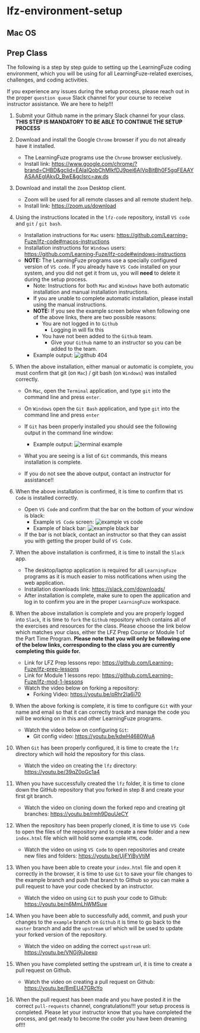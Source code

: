 # lfz-environment-setup

## Mac OS

## Prep Class 


The following is a step by step guide to setting up the LearningFuze coding environment, which you will be using for all LearningFuze-related exercises, challenges, and coding activities.

If you experience any issues during the setup process, please reach out in the proper `question queue` Slack channel for your course to receive instructor assistance. We are here to help!!!

1. Submit your Github name in the primary Slack channel for your class. **THIS STEP IS MANDATORY TO BE ABLE TO CONTINUE THE SETUP PROCESS**

1. Download and install the Google `Chrome` browser if you do not already have it installed.
    - The LearningFuze programs use the `Chrome` browser exclusively.
    - Install link: https://www.google.com/chrome/?brand=CHBD&gclid=EAIaIQobChMIkfDJ9pei6AIVpBitBh0F5gqFEAAYASAAEgIAkvD_BwE&gclsrc=aw.ds
1. Download and install the `Zoom` Desktop client.
    - Zoom will be used for all remote classes and all remote student help.
    - Install link: https://zoom.us/download
1. Using the instructions located in the `lfz-code` repository, install `VS code` and `git` / `git bash`.
    - Installation instructions for `Mac` users: https://github.com/Learning-Fuze/lfz-code#macos-instructions
    - Installation instructions for `Windows` users: https://github.com/Learning-Fuze/lfz-code#windows-instructions
    - **NOTE:** The LearningFuze programs use a specially configured version of `VS code`. If you already have `VS Code` installed on your system, and you did not get it from us, you will **need** to delete it during the setup process.
        - Note: Instructions for both `Mac` and `Windows` have both automatic installation and manual installation instructions.
        - If you are unable to complete automatic installation, please install using the manual instructions.
        - **NOTE:** If you see the example screen below when following one of the above links, there are two possible reasons:
            - You are not logged in to `Github`
                - Logging in will fix this
            - You have not been added to the `Github` team.
                - Give your `Github` name to an instructor so you can be added to the team.
        - Example output:
        ![github 404](./images/404-example.png)
1. When the above installation, either manual or automatic is complete, you must confirm that git (on `Mac`) / git bash (on `Windows`) was installed correctly.
    - On `Mac`, open the `Terminal` application, and type `git` into the command line and press `enter`.
    - On `Windows` open the `Git Bash` application, and type `git` into the command line and press `enter`
    - If `Git` has been properly installed you should see the following output in the command line window:
        - Example output:
        ![terminal example](./images/terminal-example.png)

    - What you are seeing is a list of `Git` commands, this means installation is complete.
    - If you do not see the above output, contact an instructor for assistance!!
1. When the above installation is confirmed, it is time to confirm that `VS Code` is installed correctly.
    - Open `VS Code` and confirm that the bar on the bottom of your window is black:
        - Example `VS Code` screen:
        ![example vs code](./images/vs-example.png)
        - Example of black bar:
        ![example black bar](./images/vs-bar-focus.png)
    - If the bar is not black, contact an instructor so that they can assist you with getting the proper build of `VS Code`.
1. When the above installation is confirmed, it is time to install the `Slack` app.
    - The desktop/laptop application is required for all `LearningFuze` programs as it is much easier to miss notifications when using the web application.
    - Installation downloads link: https://slack.com/downloads/
    - After installation is complete, make sure to open the application and log in to confirm you are in the proper `LearningFuze` workspace.
1. When the above installation is complete and you are properly logged into `Slack`, it is time to `fork` the `Github` repository which contains all of the exercises and resources for the class. Please choose the link below which matches your class, either the LFZ Prep Course or Module 1 of the Part Time Program. **Please note that you will only be following one of the below links, corresponding to the class you are currently completing this guide for.**
    - Link for LFZ Prep lessons repo: https://github.com/Learning-Fuze/lfz-prep-lessons
    - Link for Module 1 lessons repo: https://github.com/Learning-Fuze/lfz-mod-1-lessons
    - Watch the video below on forking a repository:
        - Forking Video: https://youtu.be/pRhr2Ia6i70
1. When the above forking is complete, it is time to configure `Git` with your name and email so that it can correctly track and manage the code you will be working on in this and other LearningFuze programs.
    - Watch the video below on configuring `Git`:
        - Git config video: https://youtu.be/kdwH4680WuA
1. When `Git` has been properly configured, it is time to create the `lfz` directory which will hold the repository for this class.
    - Watch the video on creating the `lfz` directory: https://youtu.be/39qZ0oGc1a4
1. When you have successfully created the `lfz` folder, it is time to clone down the GitHub repository that you forked in step 8 and create your first git branch.
    - Watch the video on cloning down the forked repo and creating git branches: https://youtu.be/rmh9DpuUeCY
1. When the repository has been properly cloned, it is time to use `VS Code` to open the files of the repository and to create a new folder and a new `index.html` file which will hold some example `HTML` code.
    - Watch the video on using `VS Code` to open repositories and create new files and folders: https://youtu.be/UjFYiByVtiM
1. When you have been able to create your `index.html` file and open it correctly in the browser, it is time to use `Git` to save your file changes to the example branch and push that branch to Github so you can make a pull request to have your code checked by an instructor.
    - Watch the video on using `Git` to push your code to Github: https://youtu.be/n6MmLhWMSuw
1. When you have been able to successfully add, commit, and push your changes to the `example` branch on `Github` it is time to go back to the `master` branch and add the `upstream` url which will be used to update your forked version of the repository.
    - Watch the video on adding the correct `upstream` url: https://youtu.be/VNGj9jJpexo
1. When you have completed setting the upstream url, it is time to create a pull request on Github.
    - Watch the video on creating a pull request on Github: https://youtu.be/BmEU47GRcYo
1. When the pull request has been made and you have posted it in the correct `pull-requests` channel, congratulations!!! your setup process is completed. Please let your instructor know that you have completed the process, and get ready to become the coder you have been dreaming of!!!
